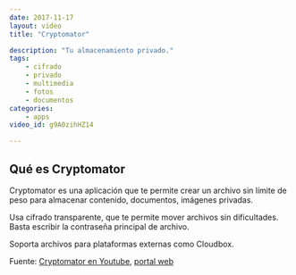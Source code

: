 ```yaml
---
date: 2017-11-17
layout: video
title: "Cryptomator"

description: "Tu almacenamiento privado."
tags:
    - cifrado
    - privado
    - multimedia
    - fotos
    - documentos
categories:
    - apps
video_id: g9A0zihHZ14

---
```

<!--more-->

## Qué es Cryptomator

Cryptomator es una aplicación que te permite crear un archivo sin límite de peso para almacenar contenido, documentos, imágenes privadas.

Usa cifrado transparente, que te permite mover archivos sin dificultades. Basta escribir la contraseña principal de archivo.

Soporta archivos para plataformas externas como Cloudbox.

Fuente: [Cryptomator en Youtube](https://www.youtube.com/channel/UCEGvhHt_j1pQtsHCPc_9Ptg), [portal web](https://cryptomator.org/)
